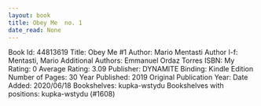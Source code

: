 ```yaml
---
layout: book
title: Obey Me  no. 1
date_read: None
---
```


Book Id: 44813619
Title: Obey Me #1
Author: Mario Mentasti
Author l-f: Mentasti, Mario
Additional Authors: Emmanuel Ordaz Torres
ISBN: 
My Rating: 0
Average Rating: 3.09
Publisher: DYNAMITE
Binding: Kindle Edition
Number of Pages: 30
Year Published: 2019
Original Publication Year: 
Date Added: 2020/06/18
Bookshelves: kupka-wstydu
Bookshelves with positions: kupka-wstydu (#1608)

